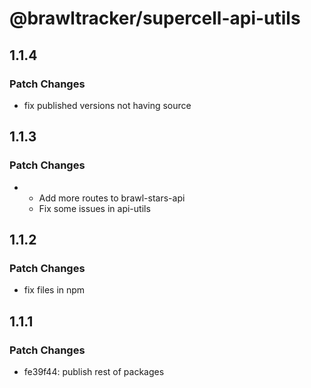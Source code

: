 # @brawltracker/supercell-api-utils

## 1.1.4

### Patch Changes

- fix published versions not having source

## 1.1.3

### Patch Changes

- - Add more routes to brawl-stars-api
  - Fix some issues in api-utils

## 1.1.2

### Patch Changes

- fix files in npm

## 1.1.1

### Patch Changes

- fe39f44: publish rest of packages
